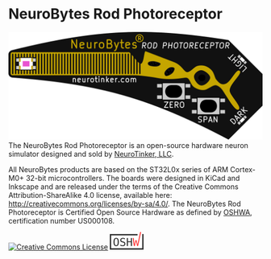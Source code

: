 # NeuroBytes Rod Photoreceptor
![NeuroBytes Rod Photoreceptor PCB front](/HARDWARE/NeuroBytes_Photoreceptor.png)
The NeuroBytes Rod Photoreceptor is an open-source hardware neuron simulator designed and sold by [NeuroTinker, LLC](http://www.neurotinker.com/). 

All NeuroBytes products are based on the ST32L0x series of ARM Cortex-M0+ 32-bit microcontrollers. The boards were designed in KiCad and Inkscape and are released under the terms of the Creative Commons Attribution-ShareAlike 4.0 license, available here: http://creativecommons.org/licenses/by-sa/4.0/. The NeuroBytes Rod Photoreceptor is Certified Open Source Hardware as defined by [OSHWA](https://www.oshwa.org), certification number US000108.

<a rel="license" href="http://creativecommons.org/licenses/by-sa/4.0/"><img alt="Creative Commons License" style="border-width:0" src="https://i.creativecommons.org/l/by-sa/4.0/88x31.png" /></a>
![OSHWA Certification](/oshwa.png)
